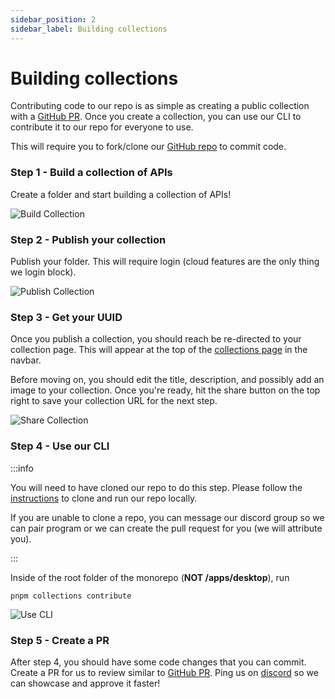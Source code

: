 ```yaml
---
sidebar_position: 2
sidebar_label: Building collections
---
```


# Building collections

Contributing code to our repo is as simple as creating a public collection with a [GitHub PR](https://github.com/RecipeUI/RecipeUI/pull/30). Once you create a collection, you can use our CLI to contribute it to our repo for everyone to use.

This will require you to fork/clone our [GitHub repo](https://github.com/RecipeUI/RecipeUI) to commit code.

### Step 1 - Build a collection of APIs

Create a folder and start building a collection of APIs!

![Build Collection](@site/static/img/contributing/1collection.jpg)

### Step 2 - Publish your collection

Publish your folder. This will require login (cloud features are the only thing we login block). 

![Publish Collection](@site/static/img/contributing/2collection.jpg)



### Step 3 - Get your UUID

Once you publish a collection, you should reach be re-directed to your collection page. This will appear at the top of the [collections page](https://recipeui.com/collections) in the navbar.

Before moving on, you should edit the title, description, and possibly add an image to your collection. Once you're ready, hit the share button on the top right to save your collection URL for the next step.

![Share Collection](@site/static/img/contributing/3collection.jpg)


### Step 4 - Use our CLI

:::info

You will need to have cloned our repo to do this step. Please follow the [instructions](setup) to clone and run our repo locally.

If you are unable to clone a repo, you can message our discord group so we can pair program or we can create the pull request for you (we will attribute you).

:::

Inside of the root folder of the monorepo (**NOT  /apps/desktop**), run 

```
pnpm collections contribute
```

![Use CLI](@site/static/img/contributing/4collection.jpg)

### Step 5 - Create a PR

After step 4, you should have some code changes that you can commit. Create a PR for us to review similar to [GitHub PR](https://github.com/RecipeUI/RecipeUI/pull/30). Ping us on [discord](https://discord.gg/rXmpYmCNNA) so we can showcase and approve it faster!




